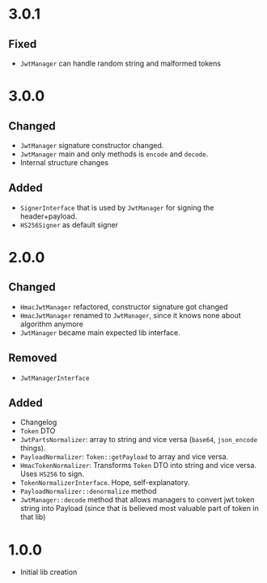 # 3.0.1
## Fixed
- `JwtManager` can handle random string and malformed tokens

# 3.0.0
## Changed
- `JwtManager` signature constructor changed.
- `JwtManager` main and only methods is `encode` and `decode`.
- Internal structure changes
## Added
- `SignerInterface` that is used by `JwtManager` for signing the header+payload.
- `HS256Signer` as default signer

# 2.0.0
## Changed
- `HmacJwtManager` refactored, constructor signature got changed
- `HmacJwtManager` renamed to `JwtManager`, since it knows none about algorithm anymore
- `JwtManager` became main expected lib interface.
## Removed
- `JwtManagerInterface`
## Added
- Changelog
- `Token` DTO
- `JwtPartsNormalizer`: array to string and vice versa (`base64`, `json_encode` things).
- `PayloadNormalizer`: `Token::getPayload` to array and vice versa.
- `HmacTokenNormalizer`: Transforms `Token` DTO into string and vice versa. Uses `HS256` to sign.
- `TokenNormalizerInterface`. Hope, self-explanatory.
- `PayloadNormalizer::denormalize` method
- `JwtManager::decode` method that allows managers to convert jwt token string into Payload (since that is believed most valuable part of token in that lib)

# 1.0.0
- Initial lib creation
